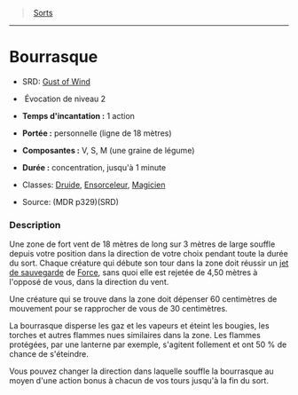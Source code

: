 ﻿---
!SpellItem
Name: Bourrasque
AltName: '[Gust of Wind](srd_spells_gust_of_wind.md)'
Type: Évocation
Level: 2
CastingTime: 1 action
Range: personnelle (ligne de 18 mètres)
Components: V, S, M (une graine de légume)
Duration: concentration, jusqu'à 1 minute
Classes: '[Druide](hd_druid.md), [Ensorceleur](hd_sorcerer.md), [Magicien](hd_wizard.md)'
Family: SpellHD
Source: (MDR p329)(SRD)
Id: spells_hd.md#bourrasque
ParentLink: spells_hd.md#sorts
ParentName: Sorts
NameLevel: 1
Attributes:
  Name: Bourrasque
  Markdown: >+
    # <!--Name-->Bourrasque<!--/Name-->


    - SRD: <!--AltName-->[Gust of Wind](srd_spells_gust_of_wind.md)<!--/AltName-->


    -  <!--Type-->Évocation<!--/Type--> de niveau <!--Level-->2<!--/Level-->


    - **Temps d'incantation :** <!--CastingTime-->1 action<!--/CastingTime-->


    - **Portée :** <!--Range-->personnelle (ligne de 18 mètres)<!--/Range-->


    - **Composantes :** <!--Components-->V, S, M (une graine de légume)<!--/Components-->


    - **Durée :** <!--Duration-->concentration, jusqu'à 1 minute<!--/Duration-->


    - Classes: <!--Classes-->[Druide](hd_druid.md), [Ensorceleur](hd_sorcerer.md), [Magicien](hd_wizard.md)<!--/Classes-->


    - Source: <!--Source-->(MDR p329)(SRD)<!--/Source-->


    ### Description


    Une zone de fort vent de 18 mètres de long sur 3 mètres de large souffle depuis votre position dans la direction de votre choix pendant toute la durée du sort. Chaque créature qui débute son tour dans la zone doit réussir un [jet de sauvegarde](hd_abilities_jets_de_sauvegarde.md) de [Force](hd_abilities_strength.md), sans quoi elle est rejetée de 4,50 mètres à l'opposé de vous, dans la direction du vent.


    Une créature qui se trouve dans la zone doit dépenser 60 centimètres de mouvement pour se rapprocher de vous de 30 centimètres.


    La bourrasque disperse les gaz et les vapeurs et éteint les bougies, les torches et autres flammes nues similaires dans la zone. Les flammes protégées, par une lanterne par exemple, s'agitent follement et ont 50 % de chance de s'éteindre.


    Vous pouvez changer la direction dans laquelle souffle la bourrasque au moyen d'une action bonus à chacun de vos tours jusqu'à la fin du sort.

  AltName: '[Gust of Wind](srd_spells_gust_of_wind.md)'
  Type: Évocation
  Level: 2
  CastingTime: 1 action
  Range: personnelle (ligne de 18 mètres)
  Components: V, S, M (une graine de légume)
  Duration: concentration, jusqu'à 1 minute
  Classes: '[Druide](hd_druid.md), [Ensorceleur](hd_sorcerer.md), [Magicien](hd_wizard.md)'
  Source: (MDR p329)(SRD)
AttributesDictionary: >+
  Name: Bourrasque

  Markdown: >+

    # <!--Name-->Bourrasque<!--/Name-->





    - SRD: <!--AltName-->[Gust of Wind](srd_spells_gust_of_wind.md)<!--/AltName-->





    -  <!--Type-->Évocation<!--/Type--> de niveau <!--Level-->2<!--/Level-->





    - **Temps d'incantation :** <!--CastingTime-->1 action<!--/CastingTime-->





    - **Portée :** <!--Range-->personnelle (ligne de 18 mètres)<!--/Range-->





    - **Composantes :** <!--Components-->V, S, M (une graine de légume)<!--/Components-->





    - **Durée :** <!--Duration-->concentration, jusqu'à 1 minute<!--/Duration-->





    - Classes: <!--Classes-->[Druide](hd_druid.md), [Ensorceleur](hd_sorcerer.md), [Magicien](hd_wizard.md)<!--/Classes-->





    - Source: <!--Source-->(MDR p329)(SRD)<!--/Source-->





    ### Description





    Une zone de fort vent de 18 mètres de long sur 3 mètres de large souffle depuis votre position dans la direction de votre choix pendant toute la durée du sort. Chaque créature qui débute son tour dans la zone doit réussir un [jet de sauvegarde](hd_abilities_jets_de_sauvegarde.md) de [Force](hd_abilities_strength.md), sans quoi elle est rejetée de 4,50 mètres à l'opposé de vous, dans la direction du vent.





    Une créature qui se trouve dans la zone doit dépenser 60 centimètres de mouvement pour se rapprocher de vous de 30 centimètres.





    La bourrasque disperse les gaz et les vapeurs et éteint les bougies, les torches et autres flammes nues similaires dans la zone. Les flammes protégées, par une lanterne par exemple, s'agitent follement et ont 50 % de chance de s'éteindre.





    Vous pouvez changer la direction dans laquelle souffle la bourrasque au moyen d'une action bonus à chacun de vos tours jusqu'à la fin du sort.



  AltName: '[Gust of Wind](srd_spells_gust_of_wind.md)'

  Type: Évocation

  Level: 2

  CastingTime: 1 action

  Range: personnelle (ligne de 18 mètres)

  Components: V, S, M (une graine de légume)

  Duration: concentration, jusqu'à 1 minute

  Classes: '[Druide](hd_druid.md), [Ensorceleur](hd_sorcerer.md), [Magicien](hd_wizard.md)'

  Source: (MDR p329)(SRD)

---
> [Sorts](hd_spells.md)

---

# Bourrasque

- SRD: [Gust of Wind](srd_spells_gust_of_wind.md)

-  Évocation de niveau 2

- **Temps d'incantation :** 1 action

- **Portée :** personnelle (ligne de 18 mètres)

- **Composantes :** V, S, M (une graine de légume)

- **Durée :** concentration, jusqu'à 1 minute

- Classes: [Druide](hd_druid.md), [Ensorceleur](hd_sorcerer.md), [Magicien](hd_wizard.md)

- Source: (MDR p329)(SRD)

### Description

Une zone de fort vent de 18 mètres de long sur 3 mètres de large souffle depuis votre position dans la direction de votre choix pendant toute la durée du sort. Chaque créature qui débute son tour dans la zone doit réussir un [jet de sauvegarde](hd_abilities_jets_de_sauvegarde.md) de [Force](hd_abilities_strength.md), sans quoi elle est rejetée de 4,50 mètres à l'opposé de vous, dans la direction du vent.

Une créature qui se trouve dans la zone doit dépenser 60 centimètres de mouvement pour se rapprocher de vous de 30 centimètres.

La bourrasque disperse les gaz et les vapeurs et éteint les bougies, les torches et autres flammes nues similaires dans la zone. Les flammes protégées, par une lanterne par exemple, s'agitent follement et ont 50 % de chance de s'éteindre.

Vous pouvez changer la direction dans laquelle souffle la bourrasque au moyen d'une action bonus à chacun de vos tours jusqu'à la fin du sort.

